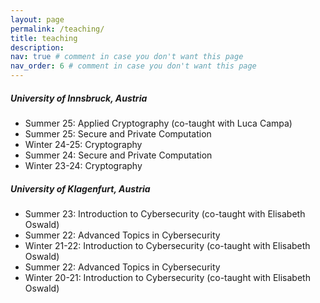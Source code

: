 ```yaml
---
layout: page
permalink: /teaching/
title: teaching
description: 
nav: true # comment in case you don't want this page
nav_order: 6 # comment in case you don't want this page
---
```


##### University of Innsbruck, Austria

- Summer 25: Applied Cryptography (co-taught with Luca Campa)
- Summer 25: Secure and Private Computation
- Winter 24-25: Cryptography
- Summer 24: Secure and Private Computation 
- Winter 23-24: Cryptography 

##### University of Klagenfurt, Austria

- Summer 23: Introduction to Cybersecurity (co-taught with Elisabeth Oswald)
- Summer 22: Advanced Topics in Cybersecurity
- Winter 21-22: Introduction to Cybersecurity (co-taught with Elisabeth Oswald)
- Summer 22: Advanced Topics in Cybersecurity
- Winter 20-21: Introduction to Cybersecurity (co-taught with Elisabeth Oswald)
